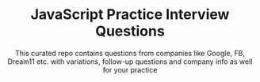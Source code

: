 <h1 align="center">JavaScript Practice Interview Questions</h1>

<p align='center'>
This curated repo contains questions from companies like Google, FB, Dream11 etc. with variations, follow-up questions and company info as well for your practice
</p>

